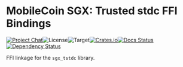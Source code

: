 # MobileCoin SGX: Trusted stdc FFI Bindings

[![Project Chat][chat-image]][chat-link]<!--
-->![License][license-image]<!--
-->![Target][target-image]<!--
-->[![Crates.io][crate-image]][crate-link]<!--
-->[![Docs Status][docs-image]][docs-link]<!--
-->[![Dependency Status][deps-image]][deps-link]

FFI linkage for the `sgx_tstdc` library.

[chat-image]: https://img.shields.io/discord/844353360348971068?style=flat-square
[chat-link]: https://mobilecoin.chat
[license-image]: https://img.shields.io/crates/l/mc-sgx-tstdc-sys?style=flat-square
[target-image]: https://img.shields.io/badge/target-sgx-red?style=flat-square
[crate-image]: https://img.shields.io/crates/v/mc-sgx-tstdc-sys.svg?style=flat-square
[crate-link]: https://crates.io/crates/mc-sgx-tstdc-sys
[docs-image]: https://img.shields.io/docsrs/mc-sgx-tstdc-sys?style=flat-square
[docs-link]: https://docs.rs/crate/mc-sgx-tstdc-sys
[deps-image]: https://deps.rs/crate/mc-sgx-tstdc-sys/0.5.0/status.svg?style=flat-square
[deps-link]: https://deps.rs/crate/mc-sgx-tstdc-sys/0.5.0
